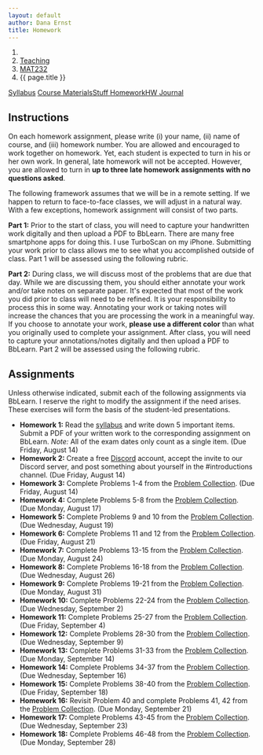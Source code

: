 ```yaml
---
layout: default
author: Dana Ernst
title: Homework
---
```


<ol class="breadcrumb">
  <li><a href="/"><i class="fa fa-home"></i></a></li>
  <li><a href="/teaching/">Teaching</a></li>
  <li><a href="/teaching/mat232f20">MAT232</a></li>
  <li class="active">{{ page.title }}</li>
</ol>

<div class="row">
<div class="col-xs-12">
<div class="btn-group btn-group-justified">
<a class="btn btn-default btn-success" href="{{site.baseurl}}/teaching/mat232f20/syllabus/">Syllabus</a>
<a class="btn btn-default btn-primary" href="{{site.baseurl}}/teaching/mat232f20/materials/">
<span class="hidden-xs">Course Materials</span><span class="visible-xs">Stuff</span>
</a>
<a class="btn btn-default btn-warning" href="{{site.baseurl}}/teaching/mat232f20/homework/">
<span class="hidden-xs">Homework</span><span class="visible-xs">HW</span>
</a>
<a class="btn btn-default btn-info" href="{{site.baseurl}}/teaching/mat232f20/journal/">Journal</a>
</div>
</div>
</div>

## Instructions ##
On each homework assignment, please write (i) your name, (ii) name of course, and (iii) homework number. You are allowed and encouraged to work together on homework. Yet, each student is expected to turn in his or her own work. In general, late homework will not be accepted. However, you are allowed to turn in **up to three late homework assignments with no questions asked**.

The following framework assumes that we will be in a remote setting. If we happen to return to face-to-face classes, we will adjust in a natural way. With a few exceptions, homework assignment will consist of two parts.

**Part 1:** Prior to the start of class, you will need to capture your handwritten work digitally and then upload a PDF to BbLearn. There are many free smartphone apps for doing this. I use TurboScan on my iPhone. Submitting your work prior to class allows me to see what you accomplished outside of class. Part 1 will be assessed using the following rubric.

**Part 2:** During class, we will discuss most of the problems that are due that day. While we are discussing them, you should either annotate your work and/or take notes on separate paper. It's expected that most of the work you did prior to class will need to be refined. It is your responsibility to process this in some way. Annotating your work or taking notes will increase the chances that you are processing the work in a meaningful way. If you choose to annotate your work, **please use a different color** than what you originally used to complete your assignment.  After class, you will need to capture your annotations/notes digitally and then upload a PDF to BbLearn. Part 2 will be assessed using the following rubric.

## Assignments ##
Unless otherwise indicated, submit each of the following assignments via BbLearn. I reserve the right to modify the assignment if the need arises.  These exercises will form the basis of the student-led presentations.
<!-- The following assignments are due at the beginning of the indicated class meeting. However, most assignments will be collected at the end of the class meeting.  I reserve the right to modify the assignment if the need arises.  These exercises will form the basis of the student-led presentations.  Daily assignments will be graded on a $\checkmark$-system.  During class, **you are only allowed and encouraged to annotate your homework using the colored marker pens that I provide**. -->

- **Homework 1:** Read the [syllabus]({{site.baseurl}}/teaching/mat232f20/syllabus/) and write down 5 important items. Submit a PDF of your written work to the corresponding assignment on BbLearn. *Note:*  All of the exam dates only count as a single item.  (Due Friday, August 14)
- **Homework 2:** Create a free [Discord](http://discord.com) account, accept the invite to our Discord server, and post something about yourself in the #introductions channel. (Due Friday, August 14)
- **Homework 3:** Complete Problems 1-4 from the [Problem Collection](https://dcernst.github.io/teaching/mat232f20/232ProblemCollection.pdf). (Due Friday, August 14)
- **Homework 4:** Complete Problems 5-8 from the [Problem Collection](https://dcernst.github.io/teaching/mat232f20/232ProblemCollection.pdf). (Due Monday, August 17)
- **Homework 5:** Complete Problems 9 and 10 from the [Problem Collection](https://dcernst.github.io/teaching/mat232f20/232ProblemCollection.pdf). (Due Wednesday, August 19)
- **Homework 6:** Complete Problems 11 and 12 from the [Problem Collection](https://dcernst.github.io/teaching/mat232f20/232ProblemCollection.pdf). (Due Friday, August 21)
- **Homework 7:** Complete Problems 13-15 from the [Problem Collection](https://dcernst.github.io/teaching/mat232f20/232ProblemCollection.pdf). (Due Monday, August 24)
- **Homework 8:** Complete Problems 16-18 from the [Problem Collection](https://dcernst.github.io/teaching/mat232f20/232ProblemCollection.pdf). (Due Wednesday, August 26)
- **Homework 9:** Complete Problems 19-21 from the [Problem Collection](https://dcernst.github.io/teaching/mat232f20/232ProblemCollection.pdf). (Due Monday, August 31)
- **Homework 10:** Complete Problems 22-24 from the [Problem Collection](https://dcernst.github.io/teaching/mat232f20/232ProblemCollection.pdf). (Due Wednesday, September 2)
- **Homework 11:** Complete Problems 25-27 from the [Problem Collection](https://dcernst.github.io/teaching/mat232f20/232ProblemCollection.pdf). (Due Friday, September 4)
- **Homework 12:** Complete Problems 28-30 from the [Problem Collection](https://dcernst.github.io/teaching/mat232f20/232ProblemCollection.pdf). (Due Wednesday, September 9)
- **Homework 13:** Complete Problems 31-33 from the [Problem Collection](https://dcernst.github.io/teaching/mat232f20/232ProblemCollection.pdf). (Due Monday, September 14)
- **Homework 14:** Complete Problems 34-37 from the [Problem Collection](https://dcernst.github.io/teaching/mat232f20/232ProblemCollection.pdf). (Due Wednesday, September 16)
- **Homework 15:** Complete Problems 38-40 from the [Problem Collection](https://dcernst.github.io/teaching/mat232f20/232ProblemCollection.pdf). (Due Friday, September 18)
- **Homework 16:** Revisit Problem 40 and complete Problems 41, 42 from the [Problem Collection](https://dcernst.github.io/teaching/mat232f20/232ProblemCollection.pdf). (Due Monday, September 21)
- **Homework 17:** Complete Problems 43-45 from the [Problem Collection](https://dcernst.github.io/teaching/mat232f20/232ProblemCollection.pdf). (Due Wednesday, September 23)
- **Homework 18:** Complete Problems 46-48 from the [Problem Collection](https://dcernst.github.io/teaching/mat232f20/232ProblemCollection.pdf). (Due Monday, September 28)

